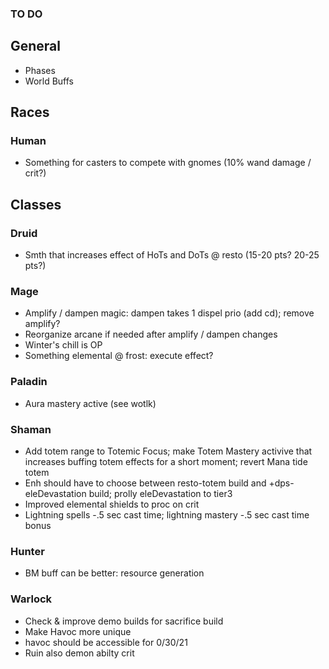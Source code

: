 ### TO DO

## General
- Phases
- World Buffs

## Races
### Human
- Something for casters to compete with gnomes (10% wand damage / crit?)

## Classes
### Druid
- Smth that increases effect of HoTs and DoTs @ resto (15-20 pts? 20-25 pts?)

### Mage
- Amplify / dampen magic: dampen takes 1 dispel prio (add cd); remove amplify?
- Reorganize arcane if needed after amplify / dampen changes
- Winter's chill is OP
- Something elemental @ frost: execute effect?

### Paladin
- Aura mastery active (see wotlk)

### Shaman
- Add totem range to Totemic Focus; make Totem Mastery activive that increases buffing totem effects for a short moment; revert Mana tide totem
- Enh should have to choose between resto-totem build and +dps-eleDevastation build; prolly eleDevastation to tier3
- Improved elemental shields to proc on crit
- Lightning spells -.5 sec cast time; lightning mastery -.5 sec cast time bonus

### Hunter
- BM buff can be better: resource generation

### Warlock
- Check & improve demo builds for sacrifice build
- Make Havoc more unique
- havoc should be accessible for 0/30/21
- Ruin also demon abilty crit
